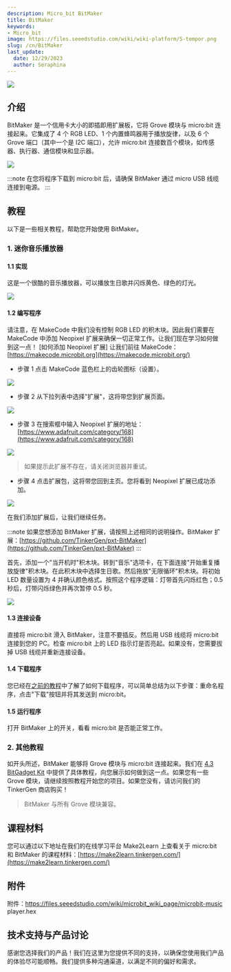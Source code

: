 ```yaml
---
description: Micro_bit BitMaker
title: BitMaker
keywords:
- Micro_bit
image: https://files.seeedstudio.com/wiki/wiki-platform/S-tempor.png
slug: /cn/BitMaker
last_update:
  date: 12/29/2023
  author: Seraphina
---
```



<!-- ![](https://cdn.nlark.com/yuque/0/2020/png/2701823/1607656249977-72e43eb6-aa32-4fa3-8e31-d49d1110d946.png#height=466&id=TVoRI&originHeight=466&originWidth=800&originalType=binary&ratio=1&size=0&status=done&style=none&width=800) -->
![](https://files.seeedstudio.com/wiki/microbit/bitmaker/1.png)

## 介绍
BitMaker 是一个信用卡大小的即插即用扩展板，它将 Grove 模块与 micro:bit 连接起来。它集成了 4 个 RGB LED、1 个内置蜂鸣器用于播放旋律，以及 6 个 Grove 端口（其中一个是 I2C 端口），允许 micro:bit 连接数百个模块，如传感器、执行器、通信模块和显示器。


<!-- ![](https://cdn.nlark.com/yuque/0/2020/png/2701823/1607656250001-d4b242c7-636e-430b-8565-1503c4272f34.png#height=384&id=zyWSH&originHeight=384&originWidth=1123&originalType=binary&ratio=1&size=0&status=done&style=none&width=1123) -->
![](https://files.seeedstudio.com/wiki/microbit/bitmaker/2.png)

:::note
在您将程序下载到 micro:bit 后，请确保 BitMaker 通过 micro USB 线缆连接到电源。
:::

## 教程
以下是一些相关教程，帮助您开始使用 BitMaker。


### 1. 迷你音乐播放器

#### 1.1 实现

这是一个很酷的音乐播放器，可以播放生日歌并闪烁黄色、绿色的灯光。
<!-- ![](https://cdn.nlark.com/yuque/0/2020/png/2701823/1607656249956-97e452a2-7a79-46f5-ab56-4f84a2333b3a.png#height=337&id=Q8LWx&originHeight=337&originWidth=599&originalType=binary&ratio=1&size=0&status=done&style=none&width=599) -->
![](https://files.seeedstudio.com/wiki/microbit/bitmaker/3.png)

#### 1.2 编写程序
请注意，在 MakeCode 中我们没有控制 RGB LED 的积木块。因此我们需要在 MakeCode 中添加 Neopixel 扩展来确保一切正常工作。让我们现在学习如何做到这一点！
[如何添加 Neopixel 扩展]
让我们前往 MakeCode：[https://makecode.microbit.org](https://makecode.microbit.org/)

- 步骤 1 点击 MakeCode 蓝色栏上的齿轮图标（设置）。
<!-- ![](https://cdn.nlark.com/yuque/0/2020/png/2701823/1607656249950-b8584720-ef46-4f7f-83ac-0f6ac745f224.png#height=549&id=f8O2j&originHeight=549&originWidth=1124&originalType=binary&ratio=1&size=0&status=done&style=none&width=1124) -->
![](https://files.seeedstudio.com/wiki/microbit/bitmaker/4.png)

- 步骤 2 从下拉列表中选择"扩展"，这将带您到扩展页面。
<!-- ![](https://cdn.nlark.com/yuque/0/2020/png/2701823/1607656249951-f3c071db-d274-45d5-b10e-f83303155562.png#height=653&id=Zd6ki&originHeight=653&originWidth=853&originalType=binary&ratio=1&size=0&status=done&style=none&width=853) -->
![](https://files.seeedstudio.com/wiki/microbit/bitmaker/5.png)

- 步骤 3 在搜索框中输入 Neopixel 扩展的地址：[https://www.adafruit.com/category/168](https://www.adafruit.com/category/168)

<!-- ![](https://cdn.nlark.com/yuque/0/2020/png/2701823/1607656249966-9061a1f4-eaea-4070-9416-d32bc76663f6.png#height=826&id=Gpf25&originHeight=826&originWidth=1552&originalType=binary&ratio=1&size=0&status=done&style=none&width=1552) -->
![](https://files.seeedstudio.com/wiki/microbit/bitmaker/6.png)

> 如果提示此扩展不存在，请关闭浏览器并重试。

- 步骤 4 点击扩展包，这将带您回到主页。您将看到 Neopixel 扩展已成功添加。
<!-- ![](https://cdn.nlark.com/yuque/0/2020/png/2701823/1607656249970-0c17f823-8b1c-4ea0-8e65-74fae74c493b.png#height=826&id=rHYia&originHeight=826&originWidth=1552&originalType=binary&ratio=1&size=0&status=done&style=none&width=1552) -->
![](https://files.seeedstudio.com/wiki/microbit/bitmaker/7.png)

在我们添加扩展后，让我们继续任务。


:::note
如果您想添加 BitMaker 扩展，请按照上述相同的说明操作。BitMaker 扩展：[https://github.com/TinkerGen/pxt-BitMaker](https://github.com/TinkerGen/pxt-BitMaker)
:::

首先，添加一个"当开机时"积木块。转到"音乐"选项卡，在下面连接"开始重复播放旋律"积木块。在此积木块中选择生日歌。然后拖放"无限循环"积木块。将初始 LED 数量设置为 4 并确认颜色格式。按照这个程序逻辑：灯带首先闪烁红色；0.5 秒后，灯带闪烁绿色并再次暂停 0.5 秒。

<!-- ![](https://cdn.nlark.com/yuque/0/2020/png/2701823/1607656249961-3f674736-8e2a-4dd3-bab0-f2177cd17f71.png#height=514&id=FqxUe&originHeight=514&originWidth=1193&originalType=binary&ratio=1&size=0&status=done&style=none&width=1193) -->
![](https://files.seeedstudio.com/wiki/microbit/bitmaker/8.png)

#### 1.3 连接设备
直接将 micro:bit 滑入 BitMaker，注意不要插反。然后用 USB 线缆将 micro:bit 连接到您的 PC。检查 micro:bit 上的 LED 指示灯是否亮起。如果没有，您需要拔掉 USB 线缆并重新连接设备。

#### 1.4 下载程序
您已经在[之前的教程](#)中了解了如何下载程序，可以简单总结为以下步骤：重命名程序，点击"下载"按钮并将其发送到 micro:bit。
<!-- [previous tutorials](#https://docproxy.tinkergen.com/web/#/2?page_id=329) -->

#### 1.5 运行程序
打开 BitMaker 上的开关，看看 micro:bit 是否能正常工作。


### 2. 其他教程
如开头所述，BitMaker 能够将 Grove 模块与 micro:bit 连接起来。我们在 [4.3 BitGadget Kit](#) 中提供了具体教程，向您展示如何做到这一点。如果您有一些 Grove 模块，请继续按照教程开始您的项目。如果您没有，请访问我们的 TinkerGen 商店购买！

> BitMaker 与所有 Grove 模块兼容。
<!-- [4.3 BitGadget Kit](#https://docproxy.tinkergen.com/web/#/2?page_id=325)  -->

## 课程材料
您可以通过以下地址在我们的在线学习平台 Make2Learn 上查看关于 micro:bit 和 BitMaker 的课程材料：[https://make2learn.tinkergen.com/](https://make2learn.tinkergen.com/)

## 附件
附件：https://files.seeedstudio.com/wiki/microbit_wiki_page/microbit-music player.hex

## 技术支持与产品讨论

感谢您选择我们的产品！我们在这里为您提供不同的支持，以确保您使用我们产品的体验尽可能顺畅。我们提供多种沟通渠道，以满足不同的偏好和需求。

<div class="button_tech_support_container">
<a href="https://forum.seeedstudio.com/" class="button_forum"></a> 
<a href="https://www.seeedstudio.com/contacts" class="button_email"></a>
</div>

<div class="button_tech_support_container">
<a href="https://discord.gg/eWkprNDMU7" class="button_discord"></a> 
<a href="https://github.com/Seeed-Studio/wiki-documents/discussions/69" class="button_discussion"></a>
</div>